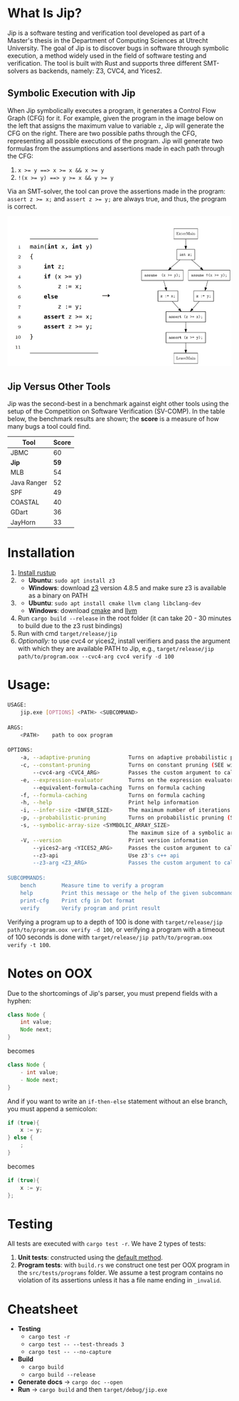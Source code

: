 # What Is Jip?
Jip is a software testing and verification tool developed as part of a Master's thesis in the Department of Computing Sciences at Utrecht University. The goal of Jip is to discover bugs in software through symbolic execution, a method widely used in the field of software testing and verification. The tool is built with Rust and supports three different SMT-solvers as backends, namely: Z3, CVC4, and Yices2.

## Symbolic Execution with Jip
When Jip symbolically executes a program, it generates a Control Flow Graph (CFG) for it. For example, given the program in the image below on the left that assigns the maximum value to variable `z`, Jip will generate the CFG on the right. There are two possible paths through the CFG, representing all possible executions of the program. Jip will generate two formulas from the assumptions and assertions made in each path through the CFG:
1. `x >= y ==> x >= x && x >= y`
2. `!(x >= y) ==> y >= x && y >= y`

Via an SMT-solver, the tool can prove the assertions made in the program: `assert z >= x;` and `assert z >= y;` are always true, and thus, the program is correct.

![Program Transformation](images/programTransform.jpg)

## Jip Versus Other Tools
Jip was the second-best in a benchmark against eight other tools using the setup of the Competition on Software Verification (SV-COMP). In the table below, the benchmark results are shown; the **score** is a measure of how many bugs a tool could find.
    
| Tool        | Score |
|-------------|-------|
| JBMC        | 60    |
| **Jip**     | **59**|
| MLB         | 54    |
| Java Ranger | 52    |
| SPF         | 49    |
| COASTAL     | 40    |
| GDart       | 36    |
| JayHorn     | 33    |

# Installation

1. [Install rustup](https://www.rust-lang.org/tools/install)
2. 
   - **Ubuntu**: `sudo apt install z3`
   - **Windows**: download [z3](https://github.com/Z3Prover/z3/releases) version 4.8.5 and make sure z3 is available as a binary on PATH
3.
   - **Ubuntu**: `sudo apt install cmake llvm clang libclang-dev`
   - **Windows**: download [cmake](https://cmake.org/download/) and [llvm](https://llvm.org/builds/)
4. Run `cargo build --release` in the root folder (it can take 20 - 30 minutes to build due to the z3 rust bindings)
5. Run with cmd `target/release/jip`
6. _Optionally:_ to use cvc4 or yices2, install verifiers and pass the argument with which they are available PATH to Jip, e.g., `target/release/jip path/to/program.oox --cvc4-arg cvc4 verify -d 100`



# Usage:

```bash
USAGE:
    jip.exe [OPTIONS] <PATH> <SUBCOMMAND>

ARGS:
    <PATH>    path to oox program

OPTIONS:
    -a, --adaptive-pruning            Turns on adaptive probabilistic pruning (prune probability will increase with successful prunes and vice versa)
    -c, --constant-pruning            Turns on constant pruning (SEE will try to prune all paths)
        --cvc4-arg <CVC4_ARG>         Passes the custom argument to call cvc4
    -e, --expression-evaluator        Turns on the expression evaluator
        --equivalent-formula-caching  Turns on formula caching
    -f, --formula-caching             Turns on formula caching
    -h, --help                        Print help information
    -i, --infer-size <INFER_SIZE>     The maximum number of iterations that the interval inference algorithm performs [default: 0]
    -p, --probabilistic-pruning       Turns on probabilistic pruning (SEE will try to prune 25% of all paths)
    -s, --symbolic-array-size <SYMBOLIC_ARRAY_SIZE>
                                      The maximum size of a symbolic array, if none is set the size is symbolic
    -V, --version                     Print version information
        --yices2-arg <YICES2_ARG>     Passes the custom argument to call yices2
        --z3-api                      Use z3's c++ api
        --z3-arg <Z3_ARG>             Passes the custom argument to call z3

SUBCOMMANDS:
    bench        Measure time to verify a program
    help         Print this message or the help of the given subcommand(s)
    print-cfg    Print cfg in Dot format
    verify       Verify program and print result
```

Verifying a program up to a depth of 100 is done with `target/release/jip path/to/program.oox verify -d 100`, or verifying a program with a timeout of 100 seconds is done with `target/release/jip path/to/program.oox verify -t 100`.



# Notes on OOX
Due to the shortcomings of Jip's parser, you must prepend fields with a hyphen:

```java
class Node {
    int value;
    Node next;
}
```
becomes
```java
class Node {
    - int value;
    - Node next;
}
```

And if you want to write an `if-then-else` statement without an else branch, you must append a semicolon:

```java
if (true){
    x := y;
} else {
    ;
}
```
becomes
```java
if (true){
    x := y;
};
```


# Testing
All tests are executed with `cargo test -r`. We have 2 types of tests:

1. **Unit tests**: constructed using the [default method](https://doc.rust-lang.org/rust-by-example/testing/unit_testing.html).
2. **Program tests**: with `build.rs` we construct one test per OOX program in the `src/tests/programs` folder. We assume a test program contains no violation of its assertions unless it has a file name ending in `_invalid`.



# Cheatsheet

- **Testing** 
   - `cargo test -r` 
   - `cargo test -- --test-threads 3`   
   - `cargo test -- --no-capture`   
- **Build** 
   - `cargo build`
   - `cargo build --release`
- **Generate docs** -> `cargo doc --open`
- **Run** -> `cargo build` and then `target/debug/jip.exe`


